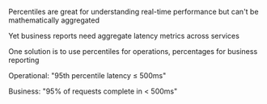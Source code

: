 ---
---

Percentiles are great for understanding real-time performance but can't be mathematically aggregated

Yet business reports need aggregate latency metrics across services 

One solution is to use percentiles for operations, percentages for business reporting

Operational: "95th percentile latency ≤ 500ms"

Business: "95% of requests complete in < 500ms"

